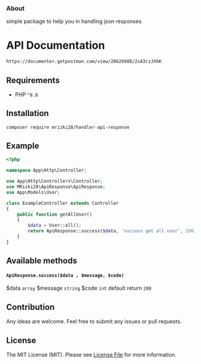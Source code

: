 ### About
simple package to help you in handling json responses

# API Documentation
```bash
https://documenter.getpostman.com/view/20628988/2sA3rzJXhK
```

## Requirements

- PHP `^8.0`


## Installation
```bash
composer require mrizki28/handler-api-response
```

## Example

```php
<?php

namespace App\Http\Controller;

use App\Http\Controllers\Controller;
use MRizki28\ApiResponse\ApiResponse;
use App\Models\User;

class ExampleController extends Controller
{
    public function getAllUser()
    {
        $data = User::all();
        return ApiResponse::success($data, 'success get all user', 200);
    }
}
```

## Available methods
#### `ApiResponse.success($data , $message, $code)`
$data `array`
$message `string`
$code `int` default return `200`

## Contribution

Any ideas are welcome. Feel free to submit any issues or pull requests.

## License

The MIT License (MIT). Please see [License File](LICENSE) for more information.
